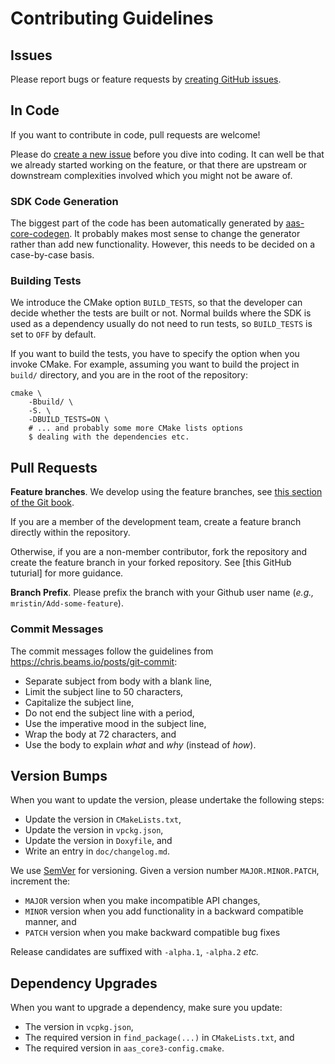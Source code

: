 # Contributing Guidelines

## Issues

Please report bugs or feature requests by [creating GitHub issues].

[creating GitHub issues]: https://github.com/aas-core-works/aas-core3.0-cpp/issues/new/choose

## In Code

If you want to contribute in code, pull requests are welcome!

Please do [create a new issue] before you dive into coding.
It can well be that we already started working on the feature, or that there are upstream or downstream complexities involved which you might not be aware of.

[create a new issue]: https://github.com/aas-core-works/aas-core3.0-cpp/issues/new/choose

### SDK Code Generation

The biggest part of the code has been automatically generated by [aas-core-codegen].
It probably makes most sense to change the generator rather than add new functionality.
However, this needs to be decided on a case-by-case basis.

[aas-core-codegen]: https://github.com/aas-core-works/aas-core-codegen

### Building Tests

We introduce the CMake option `BUILD_TESTS`, so that the developer can decide whether the tests are built or not.
Normal builds where the SDK is used as a dependency usually do not need to run tests, so `BUILD_TESTS` is set to `OFF` by default.

If you want to build the tests, you have to specify the option when you invoke CMake.
For example, assuming you want to build the project in `build/` directory, and you are in the root of the repository:

```
cmake \
    -Bbuild/ \
    -S. \
    -DBUILD_TESTS=ON \
    # ... and probably some more CMake lists options
    $ dealing with the dependencies etc.
```

## Pull Requests

**Feature branches**.
We develop using the feature branches, see [this section of the Git book].

[this section of the Git book]: https://git-scm.com/book/en/v2/Git-Branching-Branching-Workflows

If you are a member of the development team, create a feature branch directly within the repository.

Otherwise, if you are a non-member contributor, fork the repository and create the feature branch in your forked repository. See [this GitHub tuturial] for more guidance.

[this GitHub tutorial]: https://help.github.com/en/github/collaborating-with-issues-and-pull-requests/creating-a-pull-request-from-a-fork

**Branch Prefix**.
Please prefix the branch with your Github user name (*e.g.,* `mristin/Add-some-feature`).

### Commit Messages

The commit messages follow the guidelines from https://chris.beams.io/posts/git-commit:

* Separate subject from body with a blank line,
* Limit the subject line to 50 characters,
* Capitalize the subject line,
* Do not end the subject line with a period,
* Use the imperative mood in the subject line,
* Wrap the body at 72 characters, and
* Use the body to explain *what* and *why* (instead of *how*).

## Version Bumps

When you want to update the version, please undertake the following steps:

* Update the version in `CMakeLists.txt`,
* Update the version in `vpckg.json`,
* Update the version in `Doxyfile`, and
* Write an entry in `doc/changelog.md`.

We use [SemVer] for versioning.
Given a version number `MAJOR.MINOR.PATCH`, increment the:

* `MAJOR` version when you make incompatible API changes,
* `MINOR` version when you add functionality in a backward compatible manner, and
* `PATCH` version when you make backward compatible bug fixes

Release candidates are suffixed with `-alpha.1`, `-alpha.2` *etc.*

[SemVer]: https://semver.org/

## Dependency Upgrades

When you want to upgrade a dependency, make sure you update:

* The version in `vcpkg.json`,
* The required version in `find_package(...)` in `CMakeLists.txt`, and
* The required version in `aas_core3-config.cmake`.
